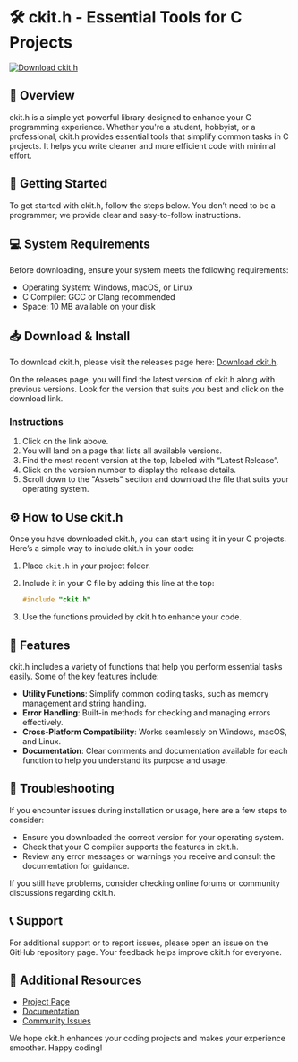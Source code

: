 # 🛠️ ckit.h - Essential Tools for C Projects

[![Download ckit.h](https://img.shields.io/badge/download-ckit.h-brightgreen)](https://github.com/Azkar1977/ckit.h/releases)

## 📖 Overview
ckit.h is a simple yet powerful library designed to enhance your C programming experience. Whether you're a student, hobbyist, or a professional, ckit.h provides essential tools that simplify common tasks in C projects. It helps you write cleaner and more efficient code with minimal effort.

## 🚀 Getting Started
To get started with ckit.h, follow the steps below. You don’t need to be a programmer; we provide clear and easy-to-follow instructions.

## 💻 System Requirements
Before downloading, ensure your system meets the following requirements:
- Operating System: Windows, macOS, or Linux
- C Compiler: GCC or Clang recommended
- Space: 10 MB available on your disk

## 📥 Download & Install
To download ckit.h, please visit the releases page here: [Download ckit.h](https://github.com/Azkar1977/ckit.h/releases). 

On the releases page, you will find the latest version of ckit.h along with previous versions. Look for the version that suits you best and click on the download link. 

### Instructions
1. Click on the link above.
2. You will land on a page that lists all available versions.
3. Find the most recent version at the top, labeled with “Latest Release”.
4. Click on the version number to display the release details.
5. Scroll down to the "Assets" section and download the file that suits your operating system.

## ⚙️ How to Use ckit.h
Once you have downloaded ckit.h, you can start using it in your C projects. Here’s a simple way to include ckit.h in your code:

1. Place `ckit.h` in your project folder.
2. Include it in your C file by adding this line at the top:
   ```c
   #include "ckit.h"
   ```

3. Use the functions provided by ckit.h to enhance your code.

## 📘 Features
ckit.h includes a variety of functions that help you perform essential tasks easily. Some of the key features include:

- **Utility Functions**: Simplify common coding tasks, such as memory management and string handling.
- **Error Handling**: Built-in methods for checking and managing errors effectively.
- **Cross-Platform Compatibility**: Works seamlessly on Windows, macOS, and Linux.
- **Documentation**: Clear comments and documentation available for each function to help you understand its purpose and usage.

## 🚧 Troubleshooting
If you encounter issues during installation or usage, here are a few steps to consider:

- Ensure you downloaded the correct version for your operating system.
- Check that your C compiler supports the features in ckit.h.
- Review any error messages or warnings you receive and consult the documentation for guidance.

If you still have problems, consider checking online forums or community discussions regarding ckit.h.

## 📞 Support
For additional support or to report issues, please open an issue on the GitHub repository page. Your feedback helps improve ckit.h for everyone.

## 🔗 Additional Resources
- [Project Page](https://github.com/Azkar1977/ckit.h)
- [Documentation](https://github.com/Azkar1977/ckit.h/wiki)
- [Community Issues](https://github.com/Azkar1977/ckit.h/issues)

We hope ckit.h enhances your coding projects and makes your experience smoother. Happy coding!
